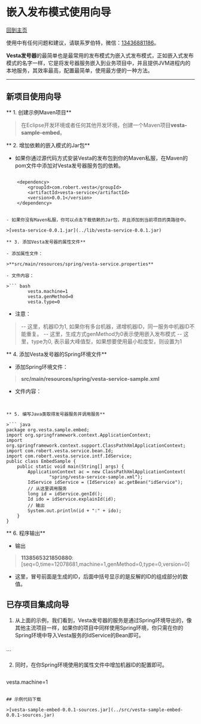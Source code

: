 # 嵌入发布模式使用向导

[回到主页](Vesta.html)

使用中有任何问题和建议，请联系罗伯特，微信：[13436881186]()。

**Vesta发号器**的最简单也是最常用的发布模式为嵌入式发布模式，正如嵌入式发布模式的名字一样，它是将发号器服务嵌入到业务项目中，并且提供JVM进程内的本地服务，其效率最高，配置最简单，使用最方便的一种方法。

-------------------

## 新项目使用向导

** 1. 创建示例Maven项目**

>在Eclipse开发环境或者任何其他开发环境，创建一个Maven项目**vesta-sample-embed**。

** 2. 增加依赖的嵌入模式的Jar包**

- 如果你通过源代码方式安装Vesta的发布包到你的Maven私服，在Maven的pom文件中添加对Vesta发号器服务包的依赖。

>```xml
		<dependency>
			<groupId>com.robert.vesta</groupId>
			<artifactId>vesta-service</artifactId>
			<version>0.0.1</version>
		</dependency>
```

- 如果你没有Maven私服，你可以点击下载依赖的Jar包，并且添加到当前项目的类路径中。

>[vesta-service-0.0.1.jar](../lib/vesta-service-0.0.1.jar)

** 3. 添加Vesta发号器的属性文件**

- 添加属性文件：

>**src/main/resources/spring/vesta-service.properties**

- 文件内容：

>``` bash
		vesta.machine=1
        vesta.genMethod=0
        vesta.type=0
```

- 注意：

>-- 这里，机器ID为1, 如果你有多台机器，递增机器ID，同一服务中机器ID不能重复。
-- 这里，生成方式genMethod为0表示使用嵌入发布模式
-- 这里，type为0, 表示最大峰值型，如果想要使用最小粒度型，则设置为1

** 4. 添加Vesta发号器的Spring环境文件**

- 添加Spring环境文件：

>**src/main/resources/spring/vesta-service-sample.xml**

- 文件内容：

>``` xml
<?xml version="1.0" encoding="UTF-8"?>
<beans xmlns="http://www.springframework.org/schema/beans"
       xmlns:xsi="http://www.w3.org/2001/XMLSchema-instance" 		   
       xmlns:dubbo="http://code.alibabatech.com/schema/dubbo"
	xsi:schemaLocation="http://www.springframework.org/schema/beans 
         http://www.springframework.org/schema/beans/spring-beans-2.5.xsd
	 http://code.alibabatech.com/schema/dubbo 
         http://code.alibabatech.com/schema/dubbo/dubbo.xsd">
	<bean
		class="org.springframework.beans.factory.config.PropertyPlaceholderConfigurer">
		<property name="locations" value="classpath:spring/vesta-service.properties" />
	</bean>
	<import resource="classpath:spring/vesta-service.xml" />
</beans>
```

** 5. 编写Java类取得发号器服务并调用服务**

>``` java
package org.vesta.sample.embed;
import org.springframework.context.ApplicationContext;
import org.springframework.context.support.ClassPathXmlApplicationContext;
import com.robert.vesta.service.bean.Id;
import com.robert.vesta.service.intf.IdService;
public class EmbedSample {
	public static void main(String[] args) {
		ApplicationContext ac = new ClassPathXmlApplicationContext(
				"spring/vesta-service-sample.xml");
		IdService idService = (IdService) ac.getBean("idService");
        // 从这里调用服务
		long id = idService.genId();
		Id ido = idService.explainId(id);
        // 输出
		System.out.println(id + ":" + ido);
	}
}
```

** 6. 程序输出**

- 输出

>**1138565321850880**:[seq=0,time=12078681,machine=1,genMethod=0,type=0,version=0]

- 这里，冒号前面是生成的ID，后面中括号显示的是反解的ID的组成部分的数值。

## 已存项目集成向导

1. 从上面的示例，我们看到，Vesta发号器的服务是通过Spring环境导出的，像其他主流项目一样，如果你的项目中同样使用Spring环境，你只需在你的Spring环境中导入Vesta服务的IdService的Bean即可。

>```xml
<import resource="classpath:spring/vesta-service.xml" />
```

2. 同时，在你Spring环境使用的属性文件中增加机器ID的配置即可。

>```xml
vesta.machine=1
```

## 示例代码下载

>[vesta-sample-embed-0.0.1-sources.jar](../src/vesta-sample-embed-0.0.1-sources.jar)
